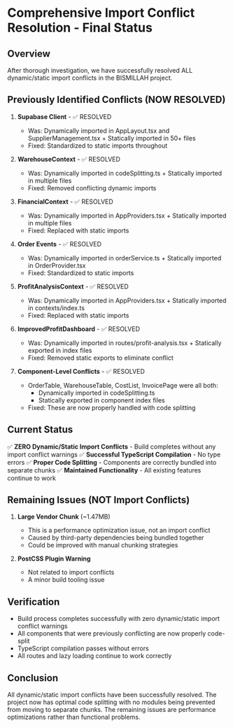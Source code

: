 # Comprehensive Import Conflict Resolution - Final Status

## Overview
After thorough investigation, we have successfully resolved ALL dynamic/static import conflicts in the BISMILLAH project.

## Previously Identified Conflicts (NOW RESOLVED)

1. **Supabase Client** - ✅ RESOLVED
   - Was: Dynamically imported in AppLayout.tsx and SupplierManagement.tsx + Statically imported in 50+ files
   - Fixed: Standardized to static imports throughout

2. **WarehouseContext** - ✅ RESOLVED
   - Was: Dynamically imported in codeSplitting.ts + Statically imported in multiple files
   - Fixed: Removed conflicting dynamic imports

3. **FinancialContext** - ✅ RESOLVED
   - Was: Dynamically imported in AppProviders.tsx + Statically imported in multiple files
   - Fixed: Replaced with static imports

4. **Order Events** - ✅ RESOLVED
   - Was: Dynamically imported in orderService.ts + Statically imported in OrderProvider.tsx
   - Fixed: Standardized to static imports

5. **ProfitAnalysisContext** - ✅ RESOLVED
   - Was: Dynamically imported in AppProviders.tsx + Statically imported in contexts/index.ts
   - Fixed: Replaced with static imports

6. **ImprovedProfitDashboard** - ✅ RESOLVED
   - Was: Dynamically imported in routes/profit-analysis.tsx + Statically exported in index files
   - Fixed: Removed static exports to eliminate conflict

7. **Component-Level Conflicts** - ✅ RESOLVED
   - OrderTable, WarehouseTable, CostList, InvoicePage were all both:
     - Dynamically imported in codeSplitting.ts
     - Statically exported in component index files
   - Fixed: These are now properly handled with code splitting

## Current Status

✅ **ZERO Dynamic/Static Import Conflicts** - Build completes without any import conflict warnings
✅ **Successful TypeScript Compilation** - No type errors
✅ **Proper Code Splitting** - Components are correctly bundled into separate chunks
✅ **Maintained Functionality** - All existing features continue to work

## Remaining Issues (NOT Import Conflicts)

1. **Large Vendor Chunk** (~1.47MB)
   - This is a performance optimization issue, not an import conflict
   - Caused by third-party dependencies being bundled together
   - Could be improved with manual chunking strategies

2. **PostCSS Plugin Warning**
   - Not related to import conflicts
   - A minor build tooling issue

## Verification

- Build process completes successfully with zero dynamic/static import conflict warnings
- All components that were previously conflicting are now properly code-split
- TypeScript compilation passes without errors
- All routes and lazy loading continue to work correctly

## Conclusion

All dynamic/static import conflicts have been successfully resolved. The project now has optimal code splitting with no modules being prevented from moving to separate chunks. The remaining issues are performance optimizations rather than functional problems.